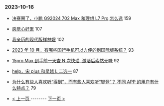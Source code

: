 ### 2023-10-16 
- [决赛圈了，小鹏 G92024 702 Max 和理想 L7 Pro,怎么选](https://www.v2ex.com/t/982276) 159
- [感觉心好累](https://www.v2ex.com/t/982237) 107
- [我亲历的现代版祥林嫂](https://www.v2ex.com/t/982321) 102
- [2023 年 10 月，有哪些国行手机可以方便的刷国际版系统？](https://www.v2ex.com/t/982201) 93
- [15pro Max 到手前一天查 N 次快递, 激活后索然无味](https://www.v2ex.com/t/982312) 92
- [help，宋 plus 和星越 L 二选一](https://www.v2ex.com/t/982327) 87
- [为什么有些人喜欢听“得到”，而有些人喜欢听“樊登”？ 不同 APP 的用户有什么特点？](https://www.v2ex.com/t/982275) 79 

- [ < 上一页 ](https://github.com/able8/v2ex-hot-record/blob/master/2023-10-15.md) -------- [ 下一页 > ](https://github.com/able8/v2ex-hot-record/blob/master/2023-10-17.md)